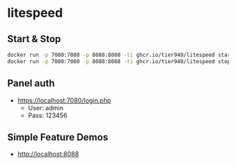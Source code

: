 # litespeed

## Start & Stop
```bash
docker run -p 7080:7080 -p 8088:8088 -ti ghcr.io/tier940/litespeed start
docker run -p 7080:7080 -p 8088:8088 -ti ghcr.io/tier940/litespeed stop
```

## Panel auth
- [https://localhost:7080/login.php](https://localhost:7080/login.php)
    - User: admin
    - Pass: 123456

## Simple Feature Demos
- [http://localhost:8088](http://localhost:8088)
